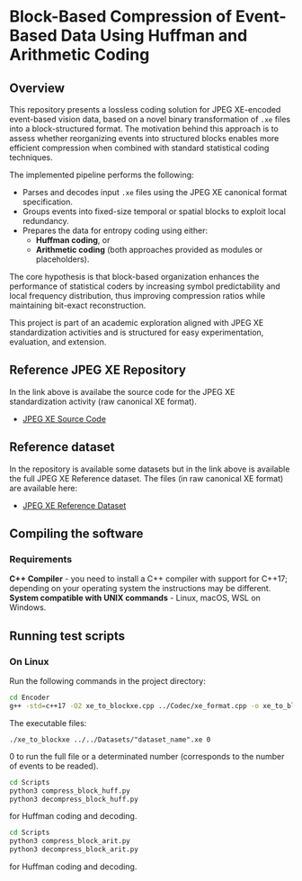 # Block-Based Compression of Event-Based Data Using Huffman and Arithmetic Coding

## Overview
This repository presents a lossless coding solution for JPEG XE-encoded event-based vision data, based on a novel binary transformation of `.xe` files into a block-structured format. The motivation behind this approach is to assess whether reorganizing events into structured blocks enables more efficient compression when combined with standard statistical coding techniques.

The implemented pipeline performs the following:
- Parses and decodes input `.xe` files using the JPEG XE canonical format specification.
- Groups events into fixed-size temporal or spatial blocks to exploit local redundancy.
- Prepares the data for entropy coding using either:
  - **Huffman coding**, or
  - **Arithmetic coding** (both approaches provided as modules or placeholders).

The core hypothesis is that block-based organization enhances the performance of statistical coders by increasing symbol predictability and local frequency distribution, thus improving compression ratios while maintaining bit-exact reconstruction.

This project is part of an academic exploration aligned with JPEG XE standardization activities and is structured for easy experimentation, evaluation, and extension.

## Reference JPEG XE Repository
In the link above is availabe the source code for the JPEG XE standardization activity (raw canonical XE format).

- [JPEG XE Source Code](https://nx51932.your-storageshare.de/s/QgNjbps8dgAaCJ7)


## Reference dataset
In the repository is available some datasets but in the link above is available the full JPEG XE Reference
dataset. The files (in raw canonical XE format) are available here:

- [JPEG XE Reference Dataset](https://nx51932.your-storageshare.de/s/QgNjbps8dgAaCJ7)


## Compiling the software

### Requirements
**C++ Compiler** - you need to install a C++ compiler with support for C++17; depending on your operating system the instructions may be different.
**System compatible with UNIX commands** - Linux, macOS, WSL on Windows.


## Running test scripts

### On Linux

Run the following commands in the project directory:

```sh
cd Encoder
g++ -std=c++17 -O2 xe_to_blockxe.cpp ../Codec/xe_format.cpp -o xe_to_blockxe
```

The executable files:
```
./xe_to_blockxe ../../Datasets/"dataset_name".xe 0 
```
0 to run the full file or a determinated number (corresponds to the number of events to be readed).

```sh
cd Scripts
python3 compress_block_huff.py
python3 decompress_block_huff.py
```
for Huffman coding and decoding.

```sh
cd Scripts
python3 compress_block_arit.py
python3 decompress_block_arit.py
```
for Huffman coding and decoding.

